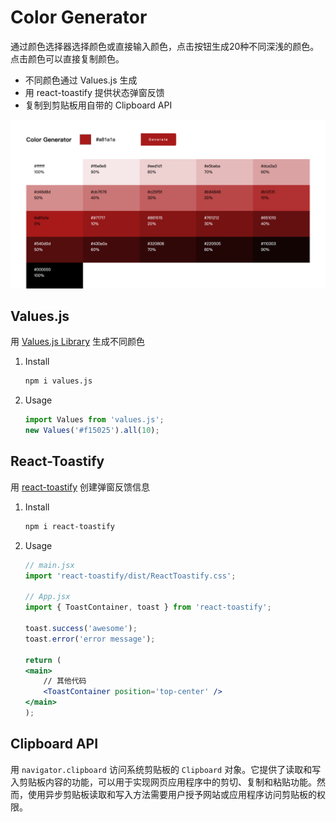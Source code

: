 # Color Generator

通过颜色选择器选择颜色或直接输入颜色，点击按钮生成20种不同深浅的颜色。点击颜色可以直接复制颜色。
- 不同颜色通过 Values.js 生成
- 用 react-toastify 提供状态弹窗反馈
- 复制到剪贴板用自带的 Clipboard API

![](public/screenshot.png)

## Values.js

用 [Values.js Library](https://github.com/noeldelgado/values.js/blob/master/README.md) 生成不同颜色

1. Install
    ```sh
    npm i values.js
    ```
2. Usage
    ```jsx
    import Values from 'values.js';
    new Values('#f15025').all(10);
    ```

## React-Toastify

用 [react-toastify](https://github.com/fkhadra/react-toastify) 创建弹窗反馈信息

1. Install
    ```sh
    npm i react-toastify
    ```
2. Usage
    ```jsx
    // main.jsx
    import 'react-toastify/dist/ReactToastify.css';

    // App.jsx
    import { ToastContainer, toast } from 'react-toastify';

    toast.success('awesome');
    toast.error('error message');

    return (
    <main>
        // 其他代码
        <ToastContainer position='top-center' />
    </main>
    );
    ```

## Clipboard API

用 `navigator.clipboard` 访问系统剪贴板的 `Clipboard` 对象。它提供了读取和写入剪贴板内容的功能，可以用于实现网页应用程序中的剪切、复制和粘贴功能。然而，使用异步剪贴板读取和写入方法需要用户授予网站或应用程序访问剪贴板的权限。
